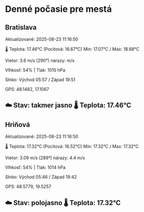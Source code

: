 ﻿# Denné počasie pre mestá

## Bratislava
Aktualizované: 2025-08-23 11:16:50

🌡️ Teplota: 17.46°C 
(Pocitová: 16.67°C)
Min: 17.07°C / Max: 18.68°C

Vietor: 3.6 m/s    (290°) 
nárazy:  m/s

Vlhkosť: 54% | Tlak: 1015 hPa

Slnko: Východ 05:57 / Západ 19:51

GPS: 48.1482, 17.1067

☁️ Stav: takmer jasno        🌡️ Teplota: 17.46°C
---

## Hriňová
Aktualizované: 2025-08-23 11:16:50

🌡️ Teplota: 17.32°C 
(Pocitová: 16.52°C)
Min: 17.32°C / Max: 17.32°C

Vietor: 3.09 m/s (289°)
nárazy: 4.4 m/s

Vlhkosť: 54% | Tlak: 1014 hPa

Slnko: Východ 05:46 / Západ 19:42

GPS: 48.5779, 19.5257

☁️ Stav: polojasno        🌡️ Teplota: 17.32°C
---
